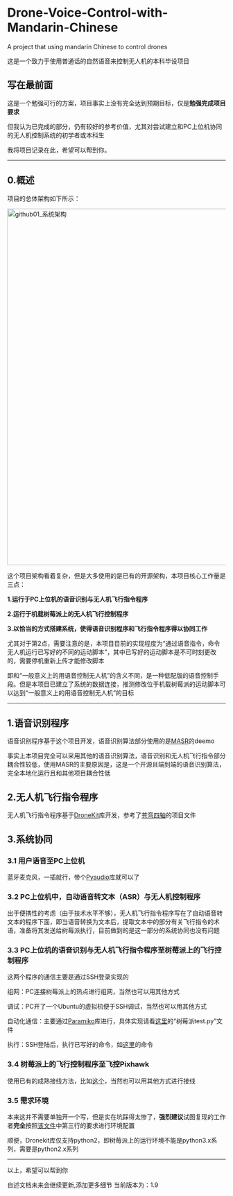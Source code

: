 # Drone-Voice-Control-with-Mandarin-Chinese
A project that using mandarin Chinese to control drones

这是一个致力于使用普通话的自然语音来控制无人机的本科毕设项目

## 写在最前面

这是一个勉强可行的方案，项目事实上没有完全达到预期目标，仅是**勉强完成项目要求**

但我认为已完成的部分，仍有较好的参考价值，尤其对尝试建立和PC上位机协同的无人机控制系统的初学者或本科生

我将项目记录在此，希望可以帮到你。

---

## 0.概述

项目的总体架构如下所示：

<img width="822" alt="github01_系统架构" src="https://user-images.githubusercontent.com/42312874/151939648-59e418a2-f387-46be-b7fd-784a89e3a556.png">

这个项目架构看着复杂，但是大多使用的是已有的开源架构，本项目核心工作量是三点：

**1.运行于PC上位机的语音识别与无人机飞行指令程序**

**2.运行于机载树莓派上的无人机飞行控制程序**

**3.以恰当的方式搭建系统，使得语音识别程序和飞行指令程序得以协同工作**

尤其对于第2点，需要注意的是，本项目目前的实现程度为“通过语音指令，命令无人机运行已写好的不同的运动脚本”，其中已写好的运动脚本是不可时刻更改的，需要停机重新上传才能修改脚本

即和“一般意义上的用语音控制无人机”的含义不同，是一种低配版的语音控制手段。但是本项目已建立了系统的数据连接，推测修改位于机载树莓派的运动脚本可以达到“一般意义上的用语音控制无人机”的目标

---

## 1.语音识别程序

语音识别程序基于这个项目开发，语音识别算法部分使用的是[MASR](https://github.com/nobody132/masr)的deemo

事实上本项目完全可以采用其他的语音识别算法，语音识别和无人机飞行指令部分耦合性较低，使用MASR的主要原因是，这是一个开源且端到端的语音识别算法，完全本地化运行且和其他项目耦合性低

## 2.无人机飞行指令程序

无人机飞行指令程序基于[DroneKit](https://github.com/dronekit/dronekit-python)库开发，参考了[苍穹四轴](https://shop59774382.taobao.com/)的项目文件

## 3.系统协同

### 3.1 用户语音至PC上位机
蓝牙麦克风，一插就行，带个[Pyaudio](https://people.csail.mit.edu/hubert/pyaudio/)库就可以了
### 3.2 PC上位机中，自动语音转文本（ASR）与无人机控制程序
出于便携性的考虑（由于技术水平不够），无人机飞行指令程序写在了自动语音转文本的程序下面，即当语音转换为文本后，提取文本中的部分有关飞行指令的术语，准备将其发送给树莓派执行，目前做到的是这一部分的系统协同也没有问题
### 3.3 PC上位机的语音识别与无人机飞行指令程序至树莓派上的飞行控制程序
这两个程序的通信主要是通过SSH登录实现的

组网：PC连接树莓派上的热点进行组网，当然也可以用其他方式

调试：PC开了一个Ubuntu的虚拟机便于SSH调试，当然也可以用其他方式

自动化通信：主要通过[Paramiko](https://github.com/paramiko/paramiko)库进行，具体实现请看[这里](https://github.com/OscarXChen/Drone-Voice-Control-with-Mandarin-Chinese/tree/main/%E8%AF%AD%E9%9F%B3%E8%AF%86%E5%88%AB%E7%A8%8B%E5%BA%8F/%E7%A8%8B%E5%BA%8F%E6%BA%90%E7%A0%81)的“树莓派test.py”文件

执行：SSH登陆后，执行已写好的命令，如[这里](https://github.com/OscarXChen/Drone-Voice-Control-with-Mandarin-Chinese/tree/main/%E6%97%A0%E4%BA%BA%E6%9C%BA%E6%8E%A7%E5%88%B6%E7%A8%8B%E5%BA%8F)的命令

### 3.4 树莓派上的飞行控制程序至飞控Pixhawk
使用已有的成熟接线方法，比如[这个](https://mp.weixin.qq.com/s?__biz=MzkyNzI1MDUyNw==&mid=2247484996&idx=1&sn=4028c5c1c6a0beab55587ae8535b6d58&source=41#wechat_redirect)，当然也可以用其他方式进行接线

### 3.5 需求环境
本来这并不需要单独开一个写，但是实在坑踩得太惨了，**强烈建议**试图复现的工作者**完全**按照[该文件](https://github.com/OscarXChen/Drone-Voice-Control-with-Mandarin-Chinese/blob/main/%E8%AF%AD%E9%9F%B3%E8%AF%86%E5%88%AB%E7%A8%8B%E5%BA%8F/%E9%9C%80%E6%B1%82%E7%8E%AF%E5%A2%83.txt)中第三行的要求进行环境配置

顺便，Dronekit库仅支持python2，即树莓派上的运行环境不能是python3.x系列，需要是python2.x系列

--- 
以上，希望可以帮到你

自述文档未来会继续更新,添加更多细节 当前版本为：1.9
